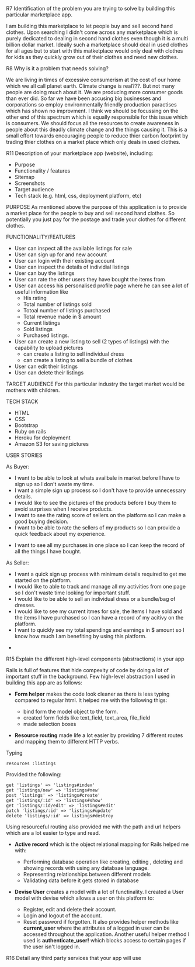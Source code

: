 <!-- # README

This README would normally document whatever steps are necessary to get the
application up and running.

Things you may want to cover:

* Ruby version

* System dependencies

* Configuration

* Database creation

* Database initialization

* How to run the test suite

* Services (job queues, cache servers, search engines, etc.)

* Deployment instructions

* ... -->

R7 Identification of the problem you are trying to solve by building this particular marketplace app.


I am building this marketplace to let people buy and sell second hand clothes. Upon searching I didn't come across any marketplace which is purely dedicated to dealing in second hand clothes even though it is a multi billion dollar market. Ideally such a marketplace should deal in used clothes for all ages but to start with this matketplace would only deal with clothes for kids as they quickly grow out of their clothes and need new clothes.




R8 Why is it a problem that needs solving?

We are living in times of excessive consumerism at the cost of our home which we all call planet earth. Climate change is real???. But not many people are doing much about it. We are producing more consumer goods than ever did. So far we have been accusing big businesses and corporations so employ environmentally friendly production paractises which has shown no improvment. I think we should be focussing on the other end of this spectrum which is equally responsible for this issue which is consumers. 
We should focus all the resources to create awareness in people about this deadly climate change and the things causing it. This is a small effort towards encouraging people to reduce thier carbon footprint by trading thier clothes on a market place which only deals in used clothes.



R11 Description of your marketplace app (website), including:
- Purpose
- Functionality / features
- Sitemap
- Screenshots
- Target audience
- Tech stack (e.g. html, css, deployment platform, etc)

PURPOSE
As mentioned above the purpose of this application is to provide a market place for the people to buy and sell second hand clothes. So potentially  you just pay for the postage and trade your clothes for different clothes.

FUNCTIONALITY/FEATURES
- User can inspect all the available listings for sale
- User can sign up for and new account
- User can login with their existing account
- User can inspect the details of individial listings
- User can buy the listings
- User can rate the other users they have bought the items from
- User can access his personalised profile page where he can see a lot of useful information like 
    - His rating
    - Total number of listings sold
    - Totoal number of listings purchased
    - Total revenue made in $ amount
    - Current listings
    - Sold listings
    - Purchased listings.
- User can create a new listing to sell (2 types of listings) with the capability to upload pictures
    - can create a listing to sell individual dress
    - can create a listing to sell a bundle of clothes
- User can edit their listings
- User can delete their listings    

TARGET AUDIENCE
For this particular industry the target market would be mothers with children.

TECH STACK
- HTML
- CSS
- Bootstrap
- Ruby on rails
- Heroku for deployment
- Amazon S3 for saving pictures

USER STORIES

As Buyer:
- I want to be able to look at whats availbale in market before I have to sign up so I don't waste my time.
- I want a simple sign up process so I don't have to provide unnecessary details.
- I would like to see the pictures of the products before I buy them to avoid surprises when I receive products.
- I want to see the rating score of sellers on the platform so I can make a good buying decision.
- I want to be able to rate the sellers of my products so I can provide a quick feedback about my experience.
<!-- - I want to see how much I am spending on the platform so I can better track my spending habits. -->
<!-- - I want to be able to sort and filter the items availabel on the market -->
- I want to see all my purchases in one place so I can keep the record of all the things I have bought.

As Seller:
- I want a quick sign up process with minimum details required to get me started on the platform.
- I would like to able to track and manage all my activities from one page so I don't waste time looking for important stuff.
- I would like to be able to sell an individual dress or a bundle/bag of dresses.
- I would like to see my current itmes for sale, the items I have sold and the items I have purchased so I can have a record of my acitivy on the platform.
- I want to quickly see my total spendings and earnings in $ amount so I know how much I am benefiting by using this platform.
<!-- - I want a simple process to delete my account from the platform. -->
<!-- - I would like to see rating score of my individual listings so I know how to improve. -->
- 


R15 Explain the different high-level components (abstractions) in your app

Rails is full of features that hide compexity of code by doing a lot of important stuff in the background. Few high-level abstraction I used in building this app are as follows:
* **Form helper** makes the code look cleaner as there is less typing compared to regular html. It helped me with the following thigs:
    - bind form the model object to the form.
    - created form fields like text_field, text_area, file_field
    - made selection boxes

* **Resource routing** made life a lot easier by providing 7 different routes and mapping them to different HTTP verbs. 

Typing 
```
resources :listings
```

Provided the following: 
```
get 'listings' => 'listings#index'
get 'listings/new' => 'listings#new'
post 'listings' => 'listings#create'
get 'listings/:id' => 'listings#show'
get 'listings/:id/edit' => 'listings#edit'
patch 'listings/:id' => 'listings#update'
delete 'listings/:id' => listings#destroy
```
Using resourceful routing also provided me with the path and url helpers which are a lot easier to type and read.

* **Active record** which is the object relational mapping for Rails helped me with:
    - Performing database operation like creating, editing , deleting and showing records  with using any databsae language.
    - Representing relationships between different models
    - Validating data before it gets stored in database

* **Devise User** creates a model with a lot of functinality. I created a User model with devise which allows a user on this platform to:
    - Register, edit and delete their account.
    - Login and logout of the account.
    - Reset password if forgotten.
It also provides helper methods like **current_user** where the attributes of a logged in user can be accessed throughout the application. Another useful helper method I used is **authenticate_user!** which blocks access to certain pages if the user isn't logged in.    


R16 	Detail any third party services that your app will use

